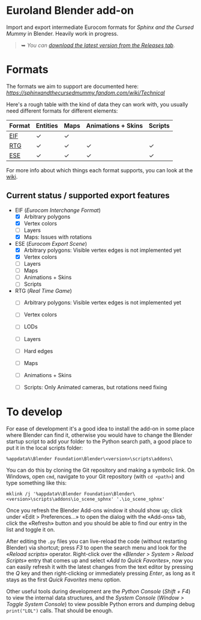 # Euroland Blender add-on

Import and export intermediate Eurocom formats for *Sphinx and the Cursed Mummy* in Blender.
Heavily work in progress.

> ➥ *You can [download the latest version from the Releases tab](https://github.com/Swyter/sphinx-euroland/releases/tag/latest)*.

# Formats

The formats we aim to support are documented here:
*https://sphinxandthecursedmummy.fandom.com/wiki/Technical*

Here's a rough table with the kind of data they can work with, you usually need different formats for different elements:

| Format   | Entities       | Maps         | Animations + Skins | Scripts     |
| :------- | :------------- | :----------- | ------------------ | ----------- |
| [EIF]    | ✓              | ✓            |                    |             |
| [RTG]    | ✓              | ✓            | ✓                  | ✓           |
| [ESE]    | ✓              | ✓            | ✓                  | ✓           |

[EIF]: https://sphinxandthecursedmummy.fandom.com/wiki/EIF
[RTG]: https://sphinxandthecursedmummy.fandom.com/wiki/RTG
[ESE]: https://sphinxandthecursedmummy.fandom.com/wiki/ESE

For more info about which things each format supports, you can look at the [wiki].

[wiki]: https://sphinxandthecursedmummy.fandom.com/wiki/EuroLand#Intermediate_formats

## Current status / supported export features
* EIF (_Eurocom Interchange Format_)
  - [x] Arbitrary polygons
  - [x] Vertex colors
  - [ ] Layers
  - [X] Maps: Issues with rotations

* ESE (_Eurocom Export Scene_)
  - [x] Arbitrary polygons: Visible vertex edges is not implemented yet
  - [x] Vertex colors
  - [ ] Layers
  - [ ] Maps
  - [ ] Animations + Skins
  - [ ] Scripts

* RTG (_Real Time Game_)
  - [ ] Arbitrary polygons: Visible vertex edges is not implemented yet
  - [ ] Vertex colors
  - [ ] LODs
  - [ ] Layers
  - [ ] Hard edges
  - [ ] Maps
  - [ ] Animations + Skins
  - [ ] Scripts: Only Animated cameras, but rotations need fixing


# To develop

For ease of development it's a good idea to install the add-on in some place where Blender can find it, otherwise you would have to change the Blender startup script to add your folder to the Python search path, a good place to put it in the local scripts folder:
```
%appdata%\Blender Foundation\Blender\<version>\scripts\addons\
```

You can do this by cloning the Git repository and making a symbolic link. On Windows, open `cmd`, navigate to your Git repository (with `cd <path>`) and type something like this:
```
mklink /j '%appdata%\Blender Foundation\Blender\<version>\scripts\addons\io_scene_sphnx' '.\io_scene_sphnx'
```

Once you refresh the Blender Add-ons window it should show up; click under «Edit > Preferences...» to open the dialog with the «Add-ons» tab, click the «Refresh» button and you should be able to find our entry in the list and toggle it on.

After editing the `.py` files you can live-reload the code (without restarting Blender) via shortcut; press *F3* to open the search menu and look for the «*Reload scripts*» operator. Right-click over the *«Blender > System > Reload Scripts»* entry that comes up and select «*Add to Quick Favorites*», now you can easily refresh it with the latest changes from the text editor by pressing the *Q* key and then right-clicking or immediately pressing *Enter*, as long as it stays as the first *Quick Favorites* menu option.

Other useful tools during development are the _Python Console_ (_Shift + F4_) to view the internal data structures, and the _System Console_ (_Window > Toggle System Console_) to view possible Python errors and dumping debug `print("LOL")` calls. That should be enough.
